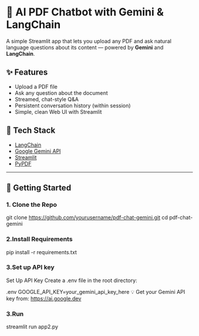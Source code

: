 # 📄 AI PDF Chatbot with Gemini & LangChain

A simple Streamlit app that lets you upload any PDF and ask natural language questions about its content — powered by **Gemini** and **LangChain**.

## ✨ Features

- Upload a PDF file
- Ask any question about the document
- Streamed, chat-style Q&A
- Persistent conversation history (within session)
- Simple, clean Web UI with Streamlit

## 🧠 Tech Stack

- [LangChain](https://www.langchain.com/)
- [Google Gemini API](https://ai.google.dev/)
- [Streamlit](https://streamlit.io/)
- [PyPDF](https://pypdf.readthedocs.io/)

---

## 🚀 Getting Started

### 1. Clone the Repo

git clone https://github.com/yourusername/pdf-chat-gemini.git
cd pdf-chat-gemini


### 2.Install Requirements
pip install -r requirements.txt



### 3.Set up API key
Set Up API Key
Create a .env file in the root directory:

.env
GOOGLE_API_KEY=your_gemini_api_key_here
💡 Get your Gemini API key from: https://ai.google.dev

### 3.Run

streamlit run app2.py

